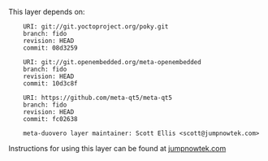 This layer depends on:

        URI: git://git.yoctoproject.org/poky.git
        branch: fido 
        revision: HEAD
        commit: 08d3259 

        URI: git://git.openembedded.org/meta-openembedded
        branch: fido 
        revision: HEAD
        commit: 10d3c8f 

        URI: https://github.com/meta-qt5/meta-qt5
        branch: fido
        revision: HEAD
        commit: fc02638 

        meta-duovero layer maintainer: Scott Ellis <scott@jumpnowtek.com>

Instructions for using this layer can be found at [jumpnowtek.com][duovero-yocto-build]

[duovero-yocto-build]: http://www.jumpnowtek.com/yocto/Duovero-Systems-with-Yocto.html
